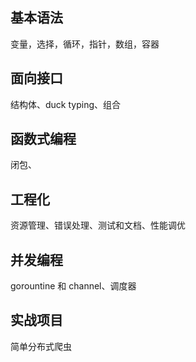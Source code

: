 ## 基本语法

变量，选择，循环，指针，数组，容器



## 面向接口

结构体、duck typing、组合



## 函数式编程

闭包、

## 工程化

资源管理、错误处理、测试和文档、性能调优



## 并发编程

gorountine 和 channel、调度器

## 实战项目

简单分布式爬虫